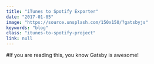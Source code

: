 ```yaml
---
title: "iTunes to Spotify Exporter"
date: "2017-01-05"
image: "https://source.unsplash.com/150x150/?gatsbyjs"
keywords: "blog"
class: "itunes-to-spotify-project"
link: null
---
```


#If you are reading this, you know Gatsby is awesome!